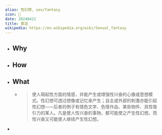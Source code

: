 ```yaml
---
alias: 性幻想, sex/fantasy
icon: 🔞
date: 20240411
title: 意淫
wikipedia: https://en.wikipedia.org/wiki/Sexual_fantasy
---
```


- ## Why
- ## How
- ## What
  - > 使人萌起性方面的情感，并能产生或增强性兴奋的心像或思想模式。性幻想可透过想像或记忆来产生；自主或外部的刺激亦能引起性幻想——后者的例子有情色文学、色情作品、某些物件、具性吸引力的某人。凡是使人性兴奋的事物，都可能使之产生性幻想。而性兴奋又可能使人继续产生性幻想。
-